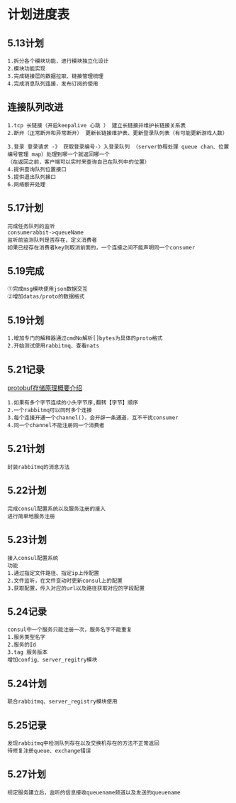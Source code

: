 # 计划进度表

## 5.13计划
```
1.拆分各个模块功能，进行模块独立化设计
2.模块功能实现
3.完成链接层的数据拉取、链接管理梳理
4.完成消息队列连接，发布订阅的使用
```
## 连接队列改进
```
1.tcp 长链接（开启keepalive 心跳 ） 建立长链接并维护长链接关系表
2.断开（正常断开和异常断开） 更新长链接维护表、更新登录队列表（有可能更新游戏人数）

3.登录 登录请求 -》 获取登录编号-〉入登录队列 （server协程处理 queue chan、位置编号管理 map）处理到哪一个就返回哪一个
（在返回之前，客户端可以实时来查询自己在队列中的位置）
4.提供查询队列位置接口
5.提供退出队列接口
6.网络断开处理
```

## 5.17计划
```
完成任务队列的监听
consumerabbit->queueName
监听前监测队列是否存在，定义消费者
如果已经存在消费者key则取消前面的，一个连接之间不能声明同一个consumer
```

## 5.19完成
```
①完成msg模块使用json数据交互
②增加datas/proto的数据格式
```

## 5.19计划
```
1.增加专门的解释器通过cmdNo解析[]bytes为具体的proto格式
2.开始测试使用rabbitmq、查看nats
```

## 5.21记录
[protobuf存储原理概要介绍](https://blog.csdn.net/weixin_34029949/article/details/91461766) 
```
1.如果有多个字节连续的小头字节序,翻转【字节】顺序
2.一个rabbitmq可以同时多个连接
3.每个连接开通一个channel()，会开辟一条通道，互不干扰consumer
4.同一个channel不能注册同一个消费者
```

## 5.21计划
```
封装rabbitmq的消息方法
```
## 5.22计划
```
完成consul配置系统以及服务注册的接入
进行简单地服务注册
```
## 5.23计划
```
接入consul配置系统
功能
1.通过指定文件路径、指定ip上传配置
2.文件监听，在文件变动时更新consul上的配置
3.获取配置，传入对应的url以及路径获取对应的字段配置
```
## 5.24记录
```
consul中一个服务只能注册一次，服务名字不能重复
1.服务类型名字
2.服务的Id
3.tag 服务版本
增加config、server_regitry模块
```

## 5.24计划
```
联合rabbitmq、server_registry模块使用
```

## 5.25记录
```
发现rabbitmq中检测队列存在以及交换机存在的方法不正常返回
待修复注册queue、exchange错误
```

## 5.27计划
```
规定服务建立后，监听的信息接收queuename频道以及发送的queuename
```